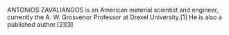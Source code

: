 ANTONIOS ZAVALIANGOS is an American material scientist and engineer, currently the A. W. Grosvenor Professor at Drexel University.[1] He is also a published author.[2][3]

